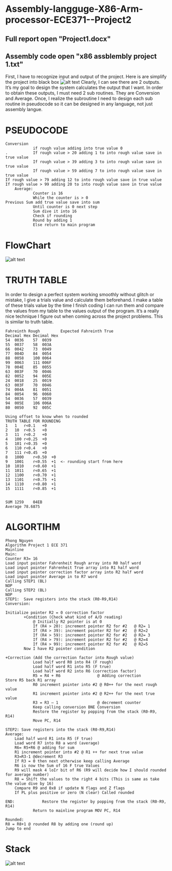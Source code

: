 # Assembly-langguge-X86-Arm-processor-ECE371--Project2

## Full report open "Project1.docx"
## Assembly code open "x86 assblembly project 1.txt"
First, I have to recognize input and output of the project. Here is are simplify the project into black box 
![alt text](https://github.com/Phasor2/Assembly-langguge-X86-Arm-processor-ECE371--Project1/blob/master/project1%20black%20box.png)
Clearly, I can see there are 2 outputs. It’s my goal to design the system calculates the output that I want. In order to obtain these outputs, I must need 2 sub routines. They are Conversion and Average. 
Once, I realize the subroutine I need to design each sub routine in pseudocode so it can be designed in any language, not just assembly langue. 

# PSEUDOCODE
```
Conversion
			if rough value adding into true value 0
.			If rough value > 20 adding 1 to into rough value save in true value
			If rough value > 39 adding 3 to into rough value save in true value
			If rough value > 59 adding 7 to into rough value save in true value
If rough value > 79 adding 12 to into rough value save in true value
If rough value > 99 adding 20 to into rough value save in true value
	Average:
			Counter is 16
			While the counter is > 0
Previous Sum add true value save into sum
			Until counter is 0 next step
			Sum dive it into 16 
			Check if rounding 
			Round by adding 1 
			Else return to main program
```
# FlowChart
![alt text](https://github.com/Phasor2/Assembly-langguge-X86-Arm-processor-ECE371--Project1/blob/master/ece%20371%20project%201-1.jpg)


# TRUTH TABLE
In order to design a perfect system working smoothly without glitch or mistake, I give a trials value and calculate them beforehand. I make a table of these trials value by the time I finish coding I can run them and compare the values from my table to the values output of the program. It’s a really nice technique I figure out when coming across the project problems. This is similar to truth table.
```
Fahreinth Rough 	 	Expected Fahreinth True 	 
Decimal	Hex	Decimal	Hex
54	0036	57	0039
55	0037	58	003A
66	0042	73	0049
77	004D	84	0054
88	0058	100	0064
99	0063	111	006F
78	004E	85	0055
63	003F	70	0046
82	0052	94	005E
24	0018	25	0019
63	003F	70	0046
74	004A	81	0051
84	0054	96	0060
54	0036	57	0039
94	005E	106	006A
80	0050	92	005C

Using offset to know when to rounded	 	 	 	
TRUTH TABLE FOR ROUNDING	 	 	 	
1	1	r<0.1	+0	
2	10	r<0.5	+0	
3	11	r<0.2	+0	
4	100	r<0.25	+0	
5	101	r<0.35	+0	
6	110	r<0.4	+0	
7	111	r<0.45	+0	
8	1000	r<0.50	+0	
9	1001	r<0.55	+1	<- rounding start from here
10	1010	r<0.60	+1	
11	1011	r<0.65	+1	
12	1100	r<0.70	+1	
13	1101	r<0.75	+1	
14	1110	r<0.80	+1	
15	1111	r<0.85	+1	


SUM	1259	04EB
Average	78.6875	
```

# ALGORTIHM
```
Phong Nguyen
Algorithm Project 1 ECE 371
Mainline 
Main:
Counter R3= 16
Load input pointer Fahrenheit Rough array into R0 half word
Load input pointer Fahrenheit True array into R1 half word
Load input pointer correction factor array into R2 half word
Load input pointer Average in to R7 word
Calling STEP1 (BL)
NOP
Calling STEP2 (BL) 
NOP
STEP1:	Save registers into the stack (R0-R9,R14)
Conversion:
		 
Initialize pointer R2 = 0 correction factor
		+Condition (Check what kind of A/D reading)
			@ Initially R2 pointer is at 0 
			If (R4 > 20): increment pointer R2 for #2 	@ R2= 1
			If (R4 > 39): increment pointer R2 for #2	@ R2=2
			If (R4 > 59): increment pointer R2 for #2 	@ R2= 3
			If (R4 > 79): increment pointer R2 for #2	@ R2=4
			If (R4 > 99): increment pointer R2 for #2	@ R2=5	
		Now I have R2 pointer condition 
		
+Correction (Add the correction factor into Rough value)
			Load half word R0 into R4 (F rough)
			Load half word R1 into R5 (F true)
			Load half word R2 into R6 (correction factor)
			R5 = R4 + R6		        @ Adding correction
Store R5 back R1 array
			R0 increment pointer into #2 @ R0++ for the next rough value
			R1 increment pointer into #2 @ R2++ for the next true value
			R3 = R3 – 1 		        @ decrement counter
			Keep calling conversion BNE Conversion
			Restore the register by popping from the stack (R0-R9, R14)
			Move PC, R14

STEP2: Save registers into the stack (R0-R9,R14)
Average:
	Load half word R1 into R5 (F true)
	Load word R7 into R8 a word (average)
	R6= R5+R6 @ adding for sum 
	R1 increment pointer into #2 @ R1 ++ for next true value
	R3=R3-1 @decrement R3
	If R3 = 0 then next otherwise keep calling Average
	R6 is now the Sum of 16 F true Values
	R9 will mask 4 loIr bit of R6 (R9 will decide how I should rounded for average number)
	R8 = Shift the values to the right 4 bits (This is same as take the value dive by 16)
	Compare R9 and 0x8 if update N flags and Z flags
	If PL plus positive or zero (N clear) Called rounded

END:  			Restore the register by popping from the stack (R0-R9, R14)
			Return to mainline program MOV PC, R14

Rounded:
R8 = R8+1 @ rounded R8 by adding one (round up)
Jump to end
```
# Stack
![alt text](https://github.com/Phasor2/Assembly-langguge-X86-Arm-processor-ECE371--Project1/blob/master/My%20stack%20R13.png)

